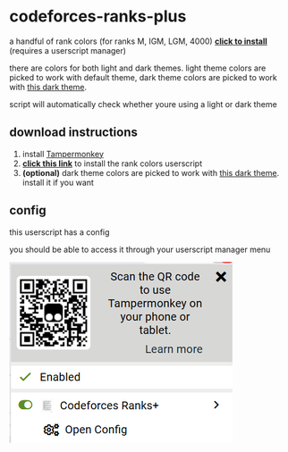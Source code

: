 # codeforces-ranks-plus

a handful of rank colors (for ranks M, IGM, LGM, 4000)
[**click to install**](https://github.com/temporary77/codeforces-ranks-plus/raw/main/codeforces-ranks-plus.user.js) (requires a userscript manager)

there are colors for both light and dark themes.
light theme colors are picked to work with default theme,
dark theme colors are picked to work with [this dark theme](https://github.com/GaurangTandon/codeforces-darktheme).

script will automatically check whether youre using a light or dark theme

## download instructions

1. install [Tampermonkey](https://tampermonkey.net/)
2. [**click this link**](https://github.com/temporary77/codeforces-ranks-plus/raw/main/codeforces-ranks-plus.user.js) to install the rank colors userscript
3. **(optional)** dark theme colors are picked to work with [this dark theme](https://github.com/GaurangTandon/codeforces-darktheme). install it if you want

## config

this userscript has a config

you should be able to access it through your userscript manager menu

![screenshot of tampermonkey menu](./imgs/userscriptmenu.png)